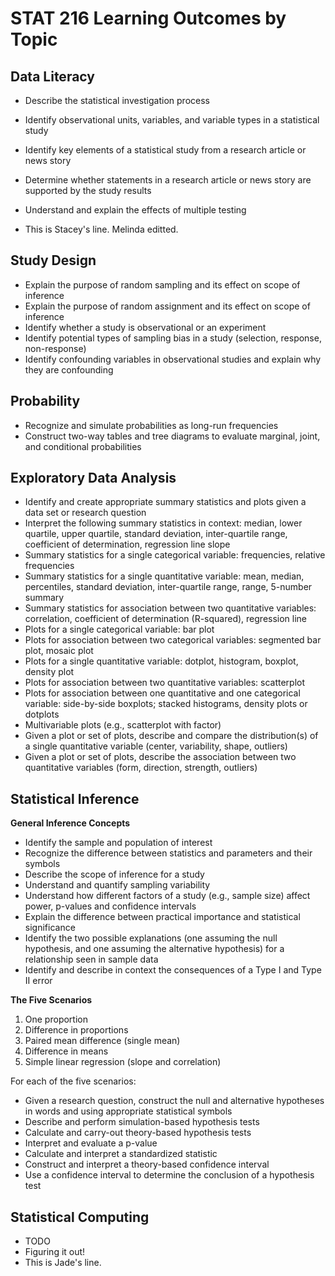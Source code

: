 # STAT 216 Learning Outcomes by Topic

## Data Literacy
- Describe the statistical investigation process
- Identify observational units, variables, and variable types in a statistical study
- Identify key elements of a statistical study from a research article or news story
- Determine whether statements in a research article or news story are
  supported by the study results
- Understand and explain the effects of multiple testing

- This is Stacey's line. Melinda editted.

## Study Design
- Explain the purpose of random sampling and its effect on scope of inference
- Explain the purpose of random assignment and its effect on scope of inference
- Identify whether a study is observational or an experiment
- Identify potential types of sampling bias in a study (selection, response, non-response)
- Identify confounding variables in observational studies and explain why they are confounding

## Probability
- Recognize and simulate probabilities as long-run frequencies
- Construct two-way tables and tree diagrams to evaluate
  marginal, joint, and conditional probabilities

## Exploratory Data Analysis
- Identify and create appropriate summary statistics and plots
  given a data set or research question
- Interpret the following summary statistics in context:
  median, lower quartile, upper quartile,
  standard deviation, inter-quartile range,
  coefficient of determination, regression line slope
- Summary statistics for a single categorical variable: frequencies, relative frequencies
- Summary statistics for a single quantitative variable: mean, median,
  percentiles, standard deviation, inter-quartile range, range, 5-number summary
- Summary statistics for association between two quantitative variables:
  correlation, coefficient of determination (R-squared), regression line
- Plots for a single categorical variable: bar plot
- Plots for association between two categorical variables:
  segmented bar plot, mosaic plot
- Plots for a single quantitative variable:
  dotplot, histogram, boxplot, density plot
- Plots for association between two quantitative variables: scatterplot
- Plots for association between one quantitative and one categorical variable:
  side-by-side boxplots; stacked histograms, density plots or dotplots
- Multivariable plots (e.g., scatterplot with factor)
- Given a plot or set of plots, describe and compare the distribution(s)
  of a single quantitative variable
  (center, variability, shape, outliers)
- Given a plot or set of plots, describe the association between
  two quantitative variables
  (form, direction, strength, outliers)

## Statistical Inference

__General Inference Concepts__
- Identify the sample and population of interest
- Recognize the difference between statistics and parameters and their symbols
- Describe the scope of inference for a study
- Understand and quantify sampling variability
- Understand how different factors of a study (e.g., sample size) affect
  power, p-values and confidence intervals 
- Explain the difference between practical importance and statistical significance
- Identify the two possible explanations (one assuming the null hypothesis, and one assuming
  the alternative hypothesis) for a relationship seen in sample data
- Identify and describe in context the consequences of a Type I and Type II error
  
__The Five Scenarios__
1. One proportion
2. Difference in proportions
3. Paired mean difference (single mean)
4. Difference in means
5. Simple linear regression (slope and correlation)

For each of the five scenarios:
- Given a research question, construct the null and alternative hypotheses
  in words and using appropriate statistical symbols
- Describe and perform simulation-based hypothesis tests
- Calculate and carry-out theory-based hypothesis tests
- Interpret and evaluate a p-value
- Calculate and interpret a standardized statistic
- Construct and interpret a theory-based confidence interval
- Use a confidence interval to determine the conclusion of a hypothesis test

## Statistical Computing
- TODO
- Figuring it out!
- This is Jade's line.

